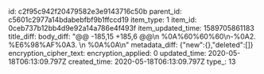 id: c2f95c942f20479582e3e9143716c50b
parent_id: c5601c2977a14bdabebfbf9b1ffccd19
item_type: 1
item_id: 0ceb737b12bb4d9e92a14a786e4f493f
item_updated_time: 1589705861183
title_diff: 
body_diff: "@@ -185,15 +185,6 @@\n %0A%60%60%60\n-%0A2. %E6%98%AF%0A3. \n %0A%0A\n"
metadata_diff: {"new":{},"deleted":[]}
encryption_cipher_text: 
encryption_applied: 0
updated_time: 2020-05-18T06:13:09.797Z
created_time: 2020-05-18T06:13:09.797Z
type_: 13